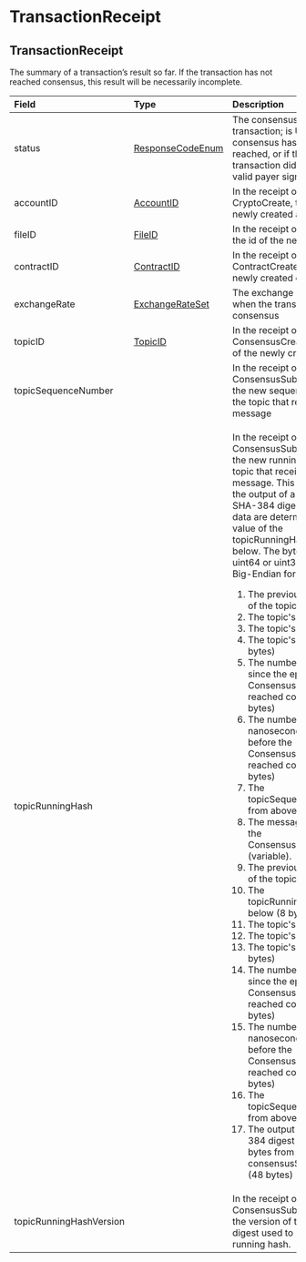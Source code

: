 # TransactionReceipt

## TransactionReceipt

The summary of a transaction’s result so far. If the transaction has not reached consensus, this result will be necessarily incomplete.

<table>
  <thead>
    <tr>
      <th style="text-align:left">Field</th>
      <th style="text-align:left">Type</th>
      <th style="text-align:left">Description</th>
    </tr>
  </thead>
  <tbody>
    <tr>
      <td style="text-align:left">status</td>
      <td style="text-align:left"><a href="responsecode.md#responsecodeenum">ResponseCodeEnum</a>
      </td>
      <td style="text-align:left">The consensus status of the transaction; is UNKNOWN if consensus has not
        been reached, or if the associated transaction did not have a valid payer
        signature</td>
    </tr>
    <tr>
      <td style="text-align:left">accountID</td>
      <td style="text-align:left"><a href="../basic-types/accountid.md">AccountID</a>
      </td>
      <td style="text-align:left">In the receipt of a CryptoCreate, the id of the newly created account</td>
    </tr>
    <tr>
      <td style="text-align:left">fileID</td>
      <td style="text-align:left"><a href="../basic-types/fileid.md">FileID</a>
      </td>
      <td style="text-align:left">In the receipt of a FileCreate, the id of the newly created file</td>
    </tr>
    <tr>
      <td style="text-align:left">contractID</td>
      <td style="text-align:left"><a href="../basic-types/contractid.md">ContractID</a>
      </td>
      <td style="text-align:left">In the receipt of a ContractCreate, the id of the newly created contract</td>
    </tr>
    <tr>
      <td style="text-align:left">exchangeRate</td>
      <td style="text-align:left"><a href="exchangerate.md#exchangerateset">ExchangeRateSet</a>
      </td>
      <td style="text-align:left">The exchange rates in effect when the transaction reached consensus</td>
    </tr>
    <tr>
      <td style="text-align:left">topicID</td>
      <td style="text-align:left"><a href="../basic-types/topicid.md">TopicID</a>
      </td>
      <td style="text-align:left">In the receipt of a ConsensusCreateTopic, the id of the newly created
        topic.</td>
    </tr>
    <tr>
      <td style="text-align:left">topicSequenceNumber</td>
      <td style="text-align:left"></td>
      <td style="text-align:left">In the receipt of a ConsensusSubmitMessage, the new sequence number of
        the topic that received the message</td>
    </tr>
    <tr>
      <td style="text-align:left">topicRunningHash</td>
      <td style="text-align:left"></td>
      <td style="text-align:left">
        <p></p>
        <p>In the receipt of a ConsensusSubmitMessage, the new running hash of the
          topic that received the message. This 48-byte field is the output of a
          particular SHA-384 digest whose input data are determined by the value
          of the topicRunningHashVersion below. The bytes of each uint64 or uint32
          are to be in Big-Endian format.</p>
        <ol>
          <li>The previous running hash of the topic (48 bytes)</li>
          <li>The topic&apos;s shard (8 bytes)</li>
          <li>The topic&apos;s realm (8 bytes)</li>
          <li>The topic&apos;s number (8 bytes)</li>
          <li>The number of seconds since the epoch before the ConsensusSubmitMessage
            reached consensus (8 bytes)</li>
          <li>The number of nanoseconds since 5. before the ConsensusSubmitMessage reached
            consensus (4 bytes)</li>
          <li>The topicSequenceNumber from above (8 bytes)</li>
          <li>The message bytes from the ConsensusSubmitMessage (variable).</li>
          <li>The previous running hash of the topic (48 bytes)</li>
          <li>The topicRunningHashVersion below (8 bytes)</li>
          <li>The topic&apos;s shard (8 bytes)</li>
          <li>The topic&apos;s realm (8 bytes)</li>
          <li>The topic&apos;s number (8 bytes)</li>
          <li>The number of seconds since the epoch before the ConsensusSubmitMessage
            reached consensus (8 bytes)</li>
          <li>The number of nanoseconds since 6. before the ConsensusSubmitMessage reached
            consensus (4 bytes)</li>
          <li>The topicSequenceNumber from above (8 bytes)</li>
          <li>The output of the SHA-384 digest of the message bytes from the consensusSubmitMessage
            (48 bytes)</li>
        </ol>
      </td>
    </tr>
    <tr>
      <td style="text-align:left">topicRunningHashVersion</td>
      <td style="text-align:left"></td>
      <td style="text-align:left">In the receipt of a ConsensusSubmitMessage, the version of the SHA-384
        digest used to update the running hash.</td>
    </tr>
  </tbody>
</table>



